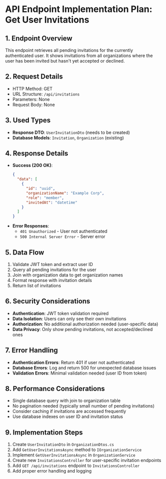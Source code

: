 # API Endpoint Implementation Plan: Get User Invitations

## 1. Endpoint Overview
This endpoint retrieves all pending invitations for the currently authenticated user. It shows invitations from all organizations where the user has been invited but hasn't yet accepted or declined.

## 2. Request Details
- HTTP Method: GET
- URL Structure: `/api/invitations`
- Parameters: None
- Request Body: None

## 3. Used Types
- **Response DTO**: `UserInvitationDto` (needs to be created)
- **Database Models**: `Invitation`, `Organization` (existing)

## 4. Response Details
- **Success (200 OK)**:
  ```json
  {
    "data": [
      {
        "id": "uuid",
        "organizationName": "Example Corp",
        "role": "member",
        "invitedAt": "datetime"
      }
    ]
  }
  ```
- **Error Responses**:
  - `401 Unauthorized` - User not authenticated
  - `500 Internal Server Error` - Server error

## 5. Data Flow
1. Validate JWT token and extract user ID
2. Query all pending invitations for the user
3. Join with organization data to get organization names
4. Format response with invitation details
5. Return list of invitations

## 6. Security Considerations
- **Authentication**: JWT token validation required
- **Data Isolation**: Users can only see their own invitations
- **Authorization**: No additional authorization needed (user-specific data)
- **Data Privacy**: Only show pending invitations, not accepted/declined ones

## 7. Error Handling
- **Authentication Errors**: Return 401 if user not authenticated
- **Database Errors**: Log and return 500 for unexpected database issues
- **Validation Errors**: Minimal validation needed (user ID from token)

## 8. Performance Considerations
- Single database query with join to organization table
- No pagination needed (typically small number of pending invitations)
- Consider caching if invitations are accessed frequently
- Use database indexes on user ID and invitation status

## 9. Implementation Steps
1. Create `UserInvitationDto` in `OrganizationDtos.cs`
2. Add `GetUserInvitationsAsync` method to `IOrganizationService`
3. Implement `GetUserInvitationsAsync` in `OrganizationService`
4. Create new `InvitationsController` for user-specific invitation endpoints
5. Add `GET /api/invitations` endpoint to `InvitationsController`
6. Add proper error handling and logging
